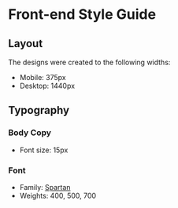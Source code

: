 # Front-end Style Guide

## Layout

The designs were created to the following widths:

- Mobile: 375px
- Desktop: 1440px

## Typography

### Body Copy

- Font size: 15px

### Font

- Family: [Spartan](https://fonts.google.com/specimen/Spartan)
- Weights: 400, 500, 700
